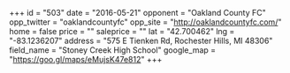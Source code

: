 +++
id = "503"
date = "2016-05-21"
opponent = "Oakland County FC"
opp_twitter = "oaklandcountyfc"
opp_site = "http://oaklandcountyfc.com/"
home = false
price = ""
saleprice = ""
lat = "42.700462"
lng = "-83.1236207"
address = "575 E Tienken Rd, Rochester Hills, MI 48306"
field_name = "Stoney Creek High School"
google_map = "https://goo.gl/maps/eMujsK47e812"
+++
